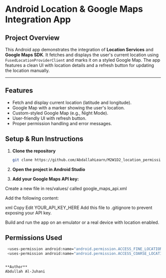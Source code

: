 #  Android Location & Google Maps Integration App

##  Project Overview

This Android app demonstrates the integration of **Location Services** and **Google Maps SDK**. It fetches and displays the user's current location using `FusedLocationProviderClient` and marks it on a styled Google Map. The app features a clean UI with location details and a refresh button for updating the location manually.

---

## Features

- Fetch and display current location (latitude and longitude).
- Google Map with a marker showing the user's location.
- Custom-styled Google Map (e.g., Night Mode).
- User-friendly UI with refresh button.
- Proper permission handling and error messages.



##  Setup & Run Instructions

1. **Clone the repository**
   ```bash
   git clone https://github.com/AbdallahLearn/M2W1D2_location_permission.git
   
2. **Open the project in Android Studio**

3. **Add your Google Maps API key:**

Create a new file in res/values/ called google_maps_api.xml

Add the following content:

xml
Copy
Edit
<resources>
    <string name="google_maps_key" templateMergeStrategy="preserve" translatable="false">
        YOUR_API_KEY_HERE
    </string>
</resources>
Add this file to .gitignore to prevent exposing your API key.

Build and run the app on an emulator or a real device with location enabled.


##  Permissions Used
  ```bash
   <uses-permission android:name="android.permission.ACCESS_FINE_LOCATION" />
   <uses-permission android:name="android.permission.ACCESS_COARSE_LOCATION" />


 **Author**
Abdullah Al-Juhani
